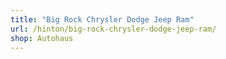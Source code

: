 ```yaml
---
title: "Big Rock Chrysler Dodge Jeep Ram"
url: /hinton/big-rock-chrysler-dodge-jeep-ram/
shop: Autohaus
---
```

